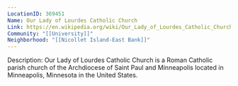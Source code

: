 ```yaml
---
LocationID: 369451
Name: Our Lady of Lourdes Catholic Church
Link: https://en.wikipedia.org/wiki/Our_Lady_of_Lourdes_Catholic_Church_(Minneapolis,_Minnesota)
Community: "[[University]]"
Neighborhood: "[[Nicollet Island-East Bank]]"
---
```


Description:
Our Lady of Lourdes Catholic Church is a Roman Catholic parish church of the Archdiocese of Saint Paul and Minneapolis located in Minneapolis, Minnesota in the United States.
